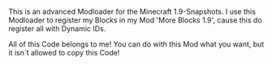 This is an advanced Modloader for the Minecraft 1.9-Snapshots.
I use this Modloader to register my Blocks in my Mod 'More Blocks 1.9',
cause this do register all with Dynamic IDs.

All of this Code belongs to me!
You can do with this Mod what you want, but it isn`t allowed to copy this Code!
